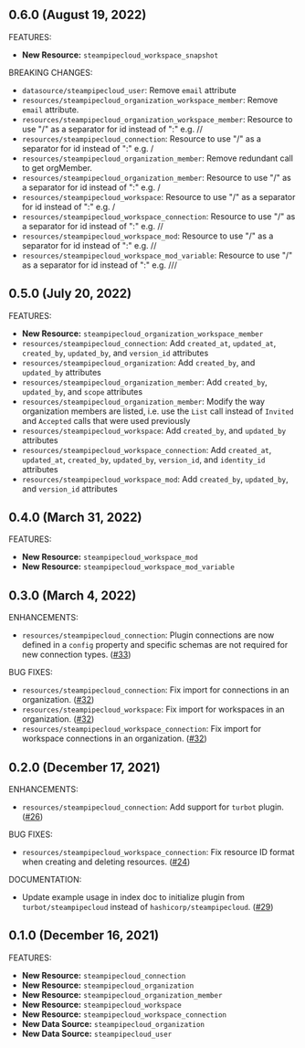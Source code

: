 ## 0.6.0 (August 19, 2022)

FEATURES:

* **New Resource:** `steampipecloud_workspace_snapshot`

BREAKING CHANGES:

* `datasource/steampipecloud_user`: Remove `email` attribute
* `resources/steampipecloud_organization_workspace_member`: Remove `email` attribute.
* `resources/steampipecloud_organization_workspace_member`: Resource to use "/" as a separator for id instead of ":" e.g. <org-handle>/<workspace-handle>/<user-handle>
* `resources/steampipecloud_connection`: Resource to use "/" as a separator for id instead of ":" e.g. <org-handle>/<connection-handle>
* `resources/steampipecloud_organization_member`: Remove redundant call to get orgMember. 
* `resources/steampipecloud_organization_member`: Resource to use "/" as a separator for id instead of ":" e.g. <org-handle>/<user-handle>
* `resources/steampipecloud_workspace`: Resource to use "/" as a separator for id instead of ":" e.g. <org-handle>/<workspace-handle>
* `resources/steampipecloud_workspace_connection`: Resource to use "/" as a separator for id instead of ":" e.g. <org-handle>/<workspace-handle>/<connection-handle>
* `resources/steampipecloud_workspace_mod`: Resource to use "/" as a separator for id instead of ":" e.g. <org-handle>/<workspace-handle>/<mod-alias>
* `resources/steampipecloud_workspace_mod_variable`: Resource to use "/" as a separator for id instead of ":" e.g. <org-handle>/<workspace-handle>/<mod-alias>/<variable-name>

## 0.5.0 (July 20, 2022)

FEATURES:

* **New Resource:** `steampipecloud_organization_workspace_member`
* `resources/steampipecloud_connection`: Add `created_at`, `updated_at`, `created_by`, `updated_by`, and `version_id` attributes
* `resources/steampipecloud_organization`: Add `created_by`, and `updated_by` attributes
* `resources/steampipecloud_organization_member`: Add `created_by`, `updated_by`, and `scope` attributes
* `resources/steampipecloud_organization_member`: Modify the way organization members are listed, i.e. use the `List` call instead of `Invited` and `Accepted` calls that were used previously
* `resources/steampipecloud_workspace`: Add `created_by`, and `updated_by` attributes
* `resources/steampipecloud_workspace_connection`: Add `created_at`, `updated_at`, `created_by`, `updated_by`, `version_id`, and `identity_id` attributes
* `resources/steampipecloud_workspace_mod`: Add `created_by`, `updated_by`, and `version_id` attributes

## 0.4.0 (March 31, 2022)

FEATURES:

* **New Resource:** `steampipecloud_workspace_mod`
* **New Resource:** `steampipecloud_workspace_mod_variable`

## 0.3.0 (March 4, 2022)

ENHANCEMENTS:

* `resources/steampipecloud_connection`: Plugin connections are now defined in a `config` property and specific schemas are not required for new connection types. ([#33](https://github.com/turbot/terraform-provider-steampipecloud/issues/33))

BUG FIXES:

* `resources/steampipecloud_connection`: Fix import for connections in an organization. ([#32](https://github.com/turbot/terraform-provider-steampipecloud/issues/32))
* `resources/steampipecloud_workspace`: Fix import for workspaces in an organization. ([#32](https://github.com/turbot/terraform-provider-steampipecloud/issues/32))
* `resources/steampipecloud_workspace_connection`: Fix import for workspace connections in an organization. ([#32](https://github.com/turbot/terraform-provider-steampipecloud/issues/32))

## 0.2.0 (December 17, 2021)

ENHANCEMENTS:

* `resources/steampipecloud_connection`: Add support for `turbot` plugin. ([#26](https://github.com/turbot/terraform-provider-steampipecloud/issues/26))

BUG FIXES:

* `resources/steampipecloud_workspace_connection`: Fix resource ID format when creating and deleting resources. ([#24](https://github.com/turbot/terraform-provider-steampipecloud/issues/24))

DOCUMENTATION:

* Update example usage in index doc to initialize plugin from `turbot/steampipecloud` instead of `hashicorp/steampipecloud`. ([#29](https://github.com/turbot/terraform-provider-steampipecloud/issues/29))

## 0.1.0 (December 16, 2021)

FEATURES:

* **New Resource:** `steampipecloud_connection`
* **New Resource:** `steampipecloud_organization`
* **New Resource:** `steampipecloud_organization_member`
* **New Resource:** `steampipecloud_workspace`
* **New Resource:** `steampipecloud_workspace_connection`
* **New Data Source:** `steampipecloud_organization`
* **New Data Source:** `steampipecloud_user`
